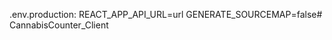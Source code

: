 
.env.production: 
REACT_APP_API_URL=url
GENERATE_SOURCEMAP=false#   C a n n a b i s C o u n t e r _ C l i e n t  
 